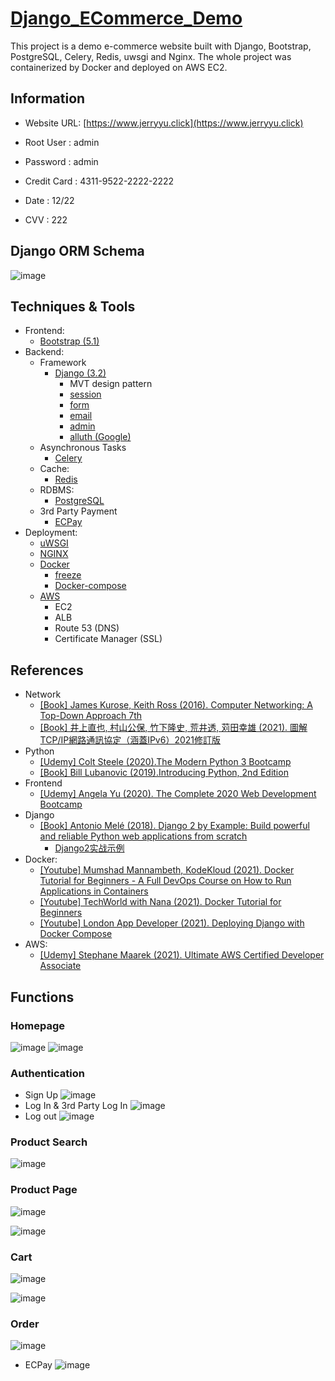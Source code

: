 # [Django_ECommerce_Demo](https://www.jerryyu.click) 

  This project is a demo e-commerce website built with Django, Bootstrap, PostgreSQL, Celery, Redis, uwsgi and Nginx. The whole project was containerized by Docker and deployed on AWS EC2.

## Information
- Website URL: [https://www.jerryyu.click](https://www.jerryyu.click) 

- Root User : admin
- Password : admin

- Credit Card : 4311-9522-2222-2222</br>
- Date : 12/22</br>
- CVV : 222</br>

## Django ORM Schema
![image](https://bnz05pap001files.storage.live.com/y4mPTzVeh7LOK-9S9sNQf5DqHV6epvcp-W64Dx7hRbO2IuM5r1GRGdVEhE4wvyzA2axZCDYXJ6we3ZyY3VYEaE-q9dRcUROM-Cuj7USuyzL3ofMfxPBsqBsSFyVYCanppv24b3xBMXH8Lti7_MQpRnOgG7WFmMnEtyJedy8xN2hBf4UF5Dg1Ssk-dzB-OxT33Xy?width=660&height=592&cropmode=none)

## Techniques & Tools
* Frontend:
    - [Bootstrap (5.1)](https://getbootstrap.com/)
* Backend:
    - Framework
        - [Django (3.2)](https://www.djangoproject.com/)
            - MVT design pattern
            - [session](https://docs.djangoproject.com/en/4.0/topics/http/sessions/)
            - [form](https://docs.djangoproject.com/en/4.0/topics/forms/)
            - [email](https://docs.djangoproject.com/en/4.0/topics/email/)
            - [admin](https://docs.djangoproject.com/en/4.0/ref/contrib/admin/)
            - [alluth (Google)](https://django-allauth.readthedocs.io/en/latest/index.html)
    - Asynchronous Tasks
        - [Celery](http://www.celeryproject.org/)
    - Cache:
        - [Redis](https://redis.io/)
    - RDBMS:
        - [PostgreSQL](https://www.postgresql.org/)
    - 3rd Party Payment
        - [ECPay](https://www.ecpay.com.tw/Service/API_Dwnld)
* Deployment:
    - [uWSGI](https://uwsgi-docs.readthedocs.io/en/latest/)
    - [NGINX](https://nginx.org/en/)
    - [Docker](https://www.docker.com/)
        - [freeze](https://pip.pypa.io/en/stable/cli/pip_freeze/#)
        - [Docker-compose](https://docs.docker.com/compose/)
    - [AWS](https://aws.amazon.com/)
        - EC2
        - ALB 
        - Route 53 (DNS)
        - Certificate Manager (SSL)
## References
   - Network
        - [[Book] James Kurose, Keith Ross (2016). Computer Networking: A Top-Down Approach 7th](https://www.amazon.com/Computer-Networking-Top-Down-Approach-7th/dp/0133594149)
        - [[Book] 井上直也, 村山公保, 竹下隆史, 荒井透, 苅田幸雄  (2021). 圖解TCP/IP網路通訊協定（涵蓋IPv6）2021修訂版](https://www.books.com.tw/products/0010883910?sloc=main)
   - Python
        - [[Udemy] Colt Steele (2020).The Modern Python 3 Bootcamp ](https://www.udemy.com/course/the-modern-python3-bootcamp/)
        - [[Book] Bill Lubanovic (2019).Introducing Python, 2nd Edition](https://www.oreilly.com/library/view/introducing-python-2nd/9781492051374/)
   - Frontend
        - [[Udemy] Angela Yu (2020). The Complete 2020 Web Development Bootcamp](https://www.udemy.com/course/the-complete-web-development-bootcamp/)
   - Django
        - [[Book] Antonio Melé (2018). Django 2 by Example: Build powerful and reliable Python web applications from scratch ](https://www.amazon.com/Django-Example-powerful-reliable-applications/dp/1788472489)
            - [Django2实战示例](https://www.cnblogs.com/superhin/p/13223588.html)
   - Docker:
        - [[Youtube] Mumshad Mannambeth, KodeKloud (2021). Docker Tutorial for Beginners - A Full DevOps Course on How to Run Applications in Containers](https://www.youtube.com/watch?v=zJ6WbK9zFpI)
        - [[Youtube] TechWorld with Nana (2021). Docker Tutorial for Beginners ](https://www.youtube.com/watch?v=3c-iBn73dDE)
        - [[Youtube] London App Developer (2021). Deploying Django with Docker Compose](https://www.youtube.com/watch?v=mScd-Pc_pX0)
   - AWS:
        - [[Udemy] Stephane Maarek (2021). Ultimate AWS Certified Developer Associate ](https://www.udemy.com/course/aws-certified-developer-associate-dva-c01/)


## Functions

### Homepage

  ![image](https://raw.githubusercontent.com/jeyu54217/Django_ECommerce_Demo/main/Demo/static/images/demo/demo_home.jpg)
  ![image](https://raw.githubusercontent.com/jeyu54217/Django_ECommerce_Demo/main/Demo/static/images/demo/demo_footer.jpg)

### Authentication
- Sign Up
![image](https://raw.githubusercontent.com/jeyu54217/Django_ECommerce_Demo/main/Demo/static/images/demo/demo_signup.jpg)
- Log In & 3rd Party Log In
![image](https://raw.githubusercontent.com/jeyu54217/Django_ECommerce_Demo/main/Demo/static/images/demo/demo_login.jpg)
- Log out
![image](https://raw.githubusercontent.com/jeyu54217/Django_ECommerce_Demo/main/Demo/static/images/demo/demo_logout.jpg)

### Product Search
  ![image](https://raw.githubusercontent.com/jeyu54217/Django_ECommerce_Demo/main/Demo/static/images/demo/demo_search.jpg)

### Product Page
  ![image](https://raw.githubusercontent.com/jeyu54217/Django_ECommerce_Demo/main/Demo/static/images/demo/demo_product.jpg)

  ![image](https://raw.githubusercontent.com/jeyu54217/Django_ECommerce_Demo/main/Demo/static/images/demo/demo_product2.jpg)

### Cart

  ![image](https://raw.githubusercontent.com/jeyu54217/Django_ECommerce_Demo/main/Demo/static/images/demo/demo_cart.jpg)

  ![image](https://raw.githubusercontent.com/jeyu54217/Django_ECommerce_Demo/main/Demo/static/images/demo/demo_cart2.jpg)

### Order

  ![image](https://raw.githubusercontent.com/jeyu54217/Django_ECommerce_Demo/main/Demo/static/images/demo/demo_checkout.jpg)
  
- ECPay
  ![image](https://raw.githubusercontent.com/jeyu54217/Django_ECommerce_Demo/main/Demo/static/images/demo/demo_ECPay.jpg)

